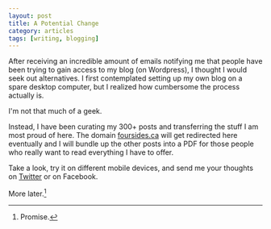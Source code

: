 ```yaml
---
layout: post
title: A Potential Change
category: articles
tags: [writing, blogging]
---
```



After receiving an incredible amount of emails notifying me that people have been trying to gain access to my blog (on Wordpress), I thought I would seek out alternatives. I first contemplated setting up my own blog on a spare desktop computer, but I realized how cumbersome the process actually is. 

I'm not that much of a geek.

Instead, I have been curating my 300+ posts and transferring the stuff I am most proud of here. The domain [foursides.ca](http://www.foursides.ca "Four Sides") will get redirected here eventually and I will bundle up the other posts into a PDF for those people who really want to read everything I have to offer. 

Take a look, try it on different mobile devices, and send me your thoughts on [Twitter](http://www.twitter.com/four_sides "Four_Sides") or on Facebook. 

More later.[^1]

[^1]: Promise.